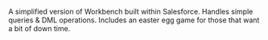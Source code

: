 A simplified version of Workbench built within Salesforce.  Handles simple queries & DML operations.  Includes an easter egg game for those that want a bit of down time.

